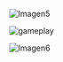 ![Imagen5](https://user-images.githubusercontent.com/105141268/232054945-bc8f6d56-e457-4e68-b8b2-c1168dd49090.png)

![gameplay](https://user-images.githubusercontent.com/105141268/232059594-9bc0dabd-d164-473a-a3a0-cf91910c9fb9.png)

![Imagen6](https://user-images.githubusercontent.com/105141268/232056550-3a20b31b-c6f2-403e-9c2b-513a5b642b4a.png)
